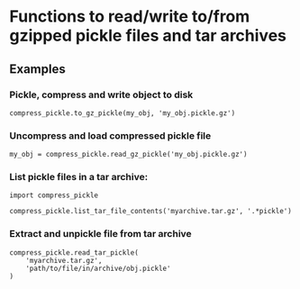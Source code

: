 # Functions to read/write to/from gzipped pickle files and tar archives

## Examples

### Pickle, compress and write object to disk

```
compress_pickle.to_gz_pickle(my_obj, 'my_obj.pickle.gz')
```

### Uncompress and load compressed pickle file

```
my_obj = compress_pickle.read_gz_pickle('my_obj.pickle.gz')
```

### List pickle files in a tar archive:

```
import compress_pickle

compress_pickle.list_tar_file_contents('myarchive.tar.gz', '.*pickle')
```

### Extract and unpickle file from tar archive

```
compress_pickle.read_tar_pickle(
    'myarchive.tar.gz', 
    'path/to/file/in/archive/obj.pickle'
)
```

